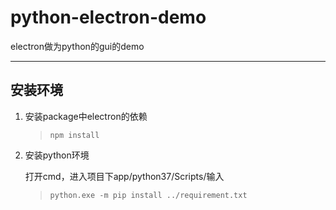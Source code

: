 ﻿# python-electron-demo
electron做为python的gui的demo
***

## 安装环境
1. 安装package中electron的依赖

 	> `npm install`
2. 安装python环境

	打开cmd，进入项目下app/python37/Scripts/输入
	> `python.exe -m pip install ../requirement.txt`